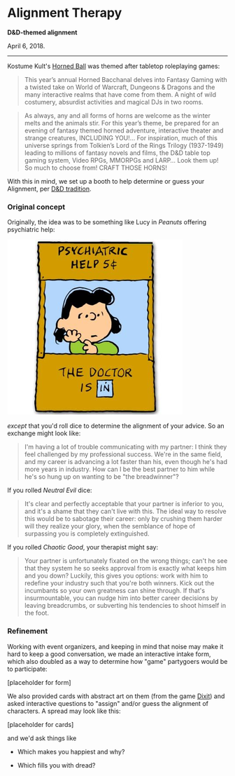 # Alignment Therapy

**D&D-themed alignment**

April 6, 2018.

---

Kostume Kult's [Horned Ball][1] was themed after tabletop roleplaying
games:

> This year’s annual Horned Bacchanal delves into Fantasy Gaming with a
> twisted take on World of Warcraft, Dungeons & Dragons and the many
> interactive realms that have come from them. A night of wild
> costumery, absurdist activities and magical DJs in two rooms.

> As always, any and all forms of horns are welcome as the winter melts and the
> animals stir. For this year’s theme, be prepared for an evening of fantasy
> themed horned adventure, interactive theater and strange creatures, INCLUDING
> YOU!…  For inspiration, much of this universe springs from Tolkien’s Lord of
> the Rings Trilogy (1937-1949) leading to millions  of fantasy novels and
> films, the D&D table top gaming system, Video RPGs, MMORPGs and LARP… Look
> them up!  So much to choose from!  CRAFT THOSE HORNS!

With this in mind, we set up a booth to help determine or guess your Alignment,
per [D&D tradition][2].

### Original concept

Originally, the idea was to be something like Lucy in _Peanuts_ offering
psychiatric help:

<img src="/img/alignment-therapy/lucy.jpg" alt="Lucy providing therapy" />

_except_ that you'd roll dice to determine the alignment of your advice. So an
exchange might look like:

> I'm having a lot of trouble communicating with my partner: I think they feel
> challenged by my professional success. We're in the same field, and my career
> is advancing a lot faster than his, even though he's had more years in
> industry. How can I be the best partner to him while he's so hung up on
> wanting to be "the breadwinner"?

If you rolled _Neutral Evil_ dice:

> It's clear and perfectly acceptable that your partner is inferior to you, and
> it's a shame that they can't live with this. The ideal way to resolve
> this would be to sabotage their career: only by crushing them harder will they
> realize your glory, when the semblance of hope of surpassing you is completely
> extinguished.

If you rolled _Chaotic Good_, your therapist might say:

> Your partner is unfortunately fixated on the wrong things; can't he see that
> they system he so seeks approval from is exactly what keeps him and you down?
> Luckily, this gives you options: work with him to redefine your industry such
> that you're both winners. Kick out the incumbants so your own greatness can
> shine through. If that's insurmountable, you can nudge him into better career
> decisions by leaving breadcrumbs, or subverting his tendencies to shoot
> himself in the foot.

### Refinement

Working with event organizers, and keeping in mind that noise may make it hard
to keep a good conversation, we made an interactive intake form, which also
doubled as a way to determine how "game" partygoers would be to participate:

[placeholder for form]

We also provided cards with abstract art on them (from the game [Dixit][3]) and
asked interactive questions to "assign" and/or guess the alignment of
characters. A spread may look like this:

[placeholder for cards]

and we'd ask things like

* Which makes you happiest and why?
* Which fills you with dread?

   [1]: http://www.kostumekult.com/events/hb18/
   [2]: https://en.wikipedia.org/wiki/Alignment_(Dungeons_%26_Dragons)
   [3]: https://boardgamegeek.com/boardgame/39856/dixit
